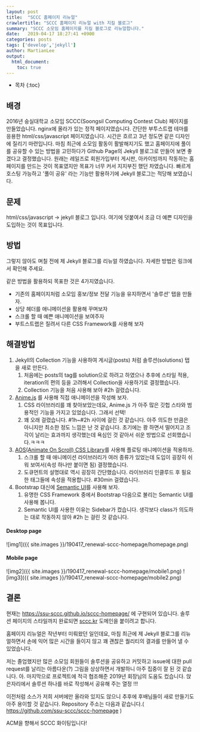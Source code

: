 ```yaml
---
layout: post
title:  "SCCC 홈페이지 리뉴얼"
crawlertitle: "SCCC 홈페이지 리뉴얼 with 지킬 블로그"
summary: "SCCC 소모임 홈페이지를 지킬 블로그로 리뉴얼합니다."
date:   2019-04-17 18:27:41 +0900
categories: posts
tags: ['develop','jekyll']
author: MartianLee
output:
  html_document:
    toc: true
---
```


* 목차
{:toc}

## 배경
2016년 숭실대학교 소모임 SCCC(Soongsil Computing Contest Club) 페이지를 만들었습니다. nginx에 올라가 있는 정적 페이지였습니다.
간단한 부투스트랩 테마를 응용한 html/css/javascript 페이지였습니다. 시간은 흐르고 3년 정도면 같은 디자인에 질리기 마련입니다.
마침 최근에 소모임 활동이 활발해지기도 했고 홈페이지에 풀이를 공유할 수 있는 방법을 고민하다가 Github Page의 Jekyll 블로그로 만들어 보면 좋겠다고 결정했습니다. 원래는 레일즈로 회원가입부터 게시판, 아카이빙까지 작동하는 홈페이지를 만드는 것이 목표였지만 목표가 너무 커서 지지부진 했던 차였습니다.
빠르게 호스팅 가능하고 '풀이 공유' 라는 기능만 활용하기에 Jekyll 블로그는 적당해 보였습니다.

## 문제
html/css/javascript -> jekyll 블로그 입니다.
여기에 덧붙여서 조금 더 예쁜 디자인을 도입하는 것이 목표입니다.

## 방법
그렇지 않아도 며칠 전에 제 Jekyll 블로그를 리뉴얼 하였습니다. 자세한 방법은 링크에서 확인해 주세요.

같은 방법을 활용하되 목표한 것은 4가지였습니다.
* 기존의 홈페이지처럼 소모임 홍보/정보 전달 기능을 유지하면서 '솔루션' 탭을 만들자.
* 상당 헤더를 애니메이션을 활용해 꾸며보자
* 스크롤 할 때 예쁜 애니메이션을 보여주자
* 부트스트랩은 질려서 다른 CSS Framework를 사용해 보자

## 해결방법
1. Jekyll의 Collection 기능을 사용하여 게시글(posts) 처럼 솔루션(solutions) 탭을 새로 만든다.
   1. 처음에는 posts의 tag를 solution으로 하려고 하였으나 추후에 스타일 적용, iteration의 편의 등을 고려해서 Collection을 사용하기로 결정했습니다.
   2. Collection 기능을 처음 샤용해 보아 #2h 걸렸습니다.
2. [Anime.js](https://animejs.com/) 를 사용해 직접 애니메이션을 작성해 보자.
   1. CSS 라이브러리를 꽤 찾아보았는데요, Anime.js 가 아주 많은 깃헙 스타와 범용적인 기능을 가지고 있었습니다. 그래서 선택!
   2. 꽤 오래 걸렸습니다. #1h~#2h 사이에 걸린 것 같습니다. 아주 의도한 만큼은 아니지만 최소한 정도 느낌은 난 것 같습니다. 초기에는 쾅 하면서 떨어지고 조각이 날리는 효과까지 생각했는데 욕심인 것 같아서 쉬운 방법으로 선회했습니다.ㅋㅋㅋ
3. [AOS(Animate On Scroll) CSS Library](https://michalsnik.github.io/aos/)를 사용해 플로팅 애니메이션을 적용하자.
   1. 스크롤 할 때 애니메이션 라이브러리가 여러 종류가 있었는데 도입이 굉장히 쉬워 보여서(속성 하나만 붙이면 됨) 결정했습니다.
   2. 도큐먼트의 설명대로 역시 굉장히 간단했습니다. 라이브러리 인클루드 후 필요한 태그들에 속성을 적용합니다. #30min 걸렸습니다.
4. Bootstrap 대신에 [Semantic UI](https://semantic-ui.com/)를 사용해 보자.
   1. 유명한 CSS Framework 중에서 Bootstrap 다음으로 불리는 Semantic UI를 사용해 봅니다.
   2. Semantic UI를 사용한 이유는 Sidebar가 컸습니다. 생각보다 class가 의도하는 대로 작동하지 않아 #2h 는 걸린 것 같습니다.

#### Desktop page
![img1]({{ site.images }}/190417_renewal-sccc-homepage/homepage.png)
#### Mobile page
![img2]({{ site.images }}/190417_renewal-sccc-homepage/mobile1.png)
![img3]({{ site.images }}/190417_renewal-sccc-homepage/mobile2.png)

## 결론
현재는 https://ssu-sccc.github.io/sccc-homepage/ 에 구현되어 있습니다. 솔루션 페이지의 스타일까지 완료되면 [sccc.kr](http://sccc.kr) 도메인을 붙이려고 합니다.

홈페이지 리뉴얼은 작년부터 미뤄왔던 일인데요, 마침 최근에 제 Jekyll 블로그를 리뉴얼하면서 손에 익어 많은 시간을 들이지 않고 꽤 괜찮은 퀄리티의 결과를 만들어 낼 수 있었습니다.

저는 졸업했지만 많은 소모임 회원들이 솔루션을 공유하고 커밋하고 issue에 대한 pull request를 날리는 아름다운(?) 그림을 상상하면서 개발하니 아주 집중이 잘 된 것 같습니다. 아. 마지막으로 프로젝트에 적극 협조해준 2019년 회장님의 도움도 컸습니다. 앉은자리에서 솔루션 하나를 바로 작성해서 공유해 주는 열정 !!!

이전처럼 소스가 저희 서버에만 올라와 있지도 않으니 추후에 후배님들이 새로 만들기도 아주 용이할 것 같습니다. Repository 주소는 다음과 같습니다.( https://github.com/ssu-sccc/sccc-homepage )

ACM을 향해서 SCCC 화이팅입니다!


[codeground]: https://www.codeground.org/practice
